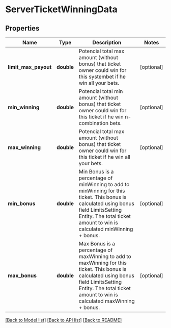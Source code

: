 # ServerTicketWinningData

## Properties
Name | Type | Description | Notes
------------ | ------------- | ------------- | -------------
**limit_max_payout** | **double** | Potencial total max amount (without bonus) that ticket owner could win for this systembet if he win all your bets. | [optional] 
**min_winning** | **double** | Potencial total min amount (without bonus) that ticket owner could win for this ticket if he win n-combination bets. | [optional] 
**max_winning** | **double** | Potencial total max amount (without bonus) that ticket owner could win for this ticket if he win all your bets. | [optional] 
**min_bonus** | **double** | Min Bonus is a percentage of minWinning to add to minWinning for this ticket.  This bonus is calculated using bonus field LimitsSetting Entity.  The total ticket amount to win is calculated minWinning + bonus. | [optional] 
**max_bonus** | **double** | Max Bonus is a percentage of maxWinning to add to maxWinning for this ticket.  This bonus is calculated using bonus field LimitsSetting Entity.  The total ticket amount to win is calculated maxWinning + bonus. | [optional] 

[[Back to Model list]](../README.md#documentation-for-models) [[Back to API list]](../README.md#documentation-for-api-endpoints) [[Back to README]](../README.md)


